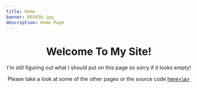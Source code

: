 ```yaml
---
title: Home
banner: 805656.jpg
description: Home Page
---
```

<h1 class="color-primary" align="center"> Welcome To My Site!</h1>
<p align="center">I'm still figuring out what I should put on this page so sorry if it looks empty!</p>

<p align="center">Please take a look at some of the other pages or the source code <a class="color-secondary" href="https://github.com/Thomas-Oliv/my-portfolio">here<\a></p>